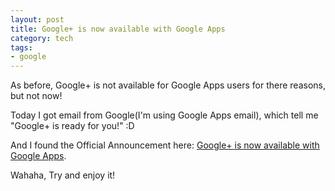 ```yaml
--- 
layout: post
title: Google+ is now available with Google Apps
category: tech
tags: 
- google
---
```

As before, Google+ is not available for Google Apps users for there reasons, but not now!

Today I got email from Google(I'm using Google Apps email), which tell me "Google+ is ready for you!" :D

And I found the Official Announcement here: [Google+ is now available with Google Apps](http://googleenterprise.blogspot.com/2011/10/google-is-now-available-with-google.html).

Wahaha, Try and enjoy it!
